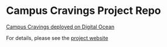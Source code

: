 # Campus Cravings Project Repo
[Campus Cravings deployed on Digital Ocean](http://146.190.160.80/)

For details, please see the [project website](https://campuscravings.github.io/)
